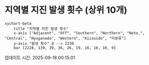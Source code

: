# 지역별 지진 발생 횟수 (상위 10개)

```mermaid
xychart-beta
    title "지역별 지진 발생 횟수"
    x-axis ["Adjacent", "Off", "Southern", "Northern", "Noto,", "Central", "Hyuganada", "Western", "Kiisuido", "미분류"]
    y-axis "발생 횟수" 0 --> 2230
    bar [2228, 139, 39, 36, 26, 19, 16, 16, 10, 9]
```

업데이트 시간: 2025-09-18 00:15:01
